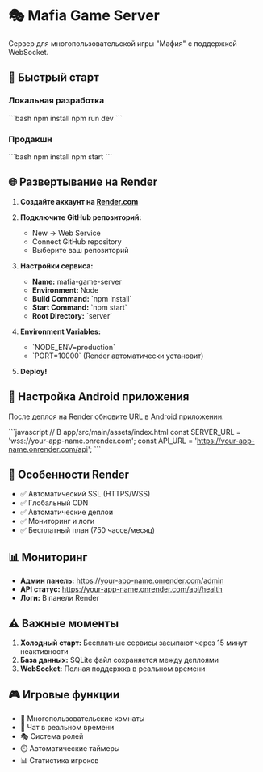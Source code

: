 # 🎭 Mafia Game Server

Сервер для многопользовательской игры "Мафия" с поддержкой WebSocket.

## 🚀 Быстрый старт

### Локальная разработка
\`\`\`bash
npm install
npm run dev
\`\`\`

### Продакшн
\`\`\`bash
npm install
npm start
\`\`\`

## 🌐 Развертывание на Render

1. **Создайте аккаунт на [Render.com](https://render.com)**

2. **Подключите GitHub репозиторий:**
   - New → Web Service
   - Connect GitHub repository
   - Выберите ваш репозиторий

3. **Настройки сервиса:**
   - **Name:** mafia-game-server
   - **Environment:** Node
   - **Build Command:** \`npm install\`
   - **Start Command:** \`npm start\`
   - **Root Directory:** \`server\`

4. **Environment Variables:**
   - \`NODE_ENV=production\`
   - \`PORT=10000\` (Render автоматически установит)

5. **Deploy!**

## 📱 Настройка Android приложения

После деплоя на Render обновите URL в Android приложении:

\`\`\`javascript
// В app/src/main/assets/index.html
const SERVER_URL = 'wss://your-app-name.onrender.com';
const API_URL = 'https://your-app-name.onrender.com/api';
\`\`\`

## 🔧 Особенности Render

- ✅ Автоматический SSL (HTTPS/WSS)
- ✅ Глобальный CDN
- ✅ Автоматические деплои
- ✅ Мониторинг и логи
- ✅ Бесплатный план (750 часов/месяц)

## 📊 Мониторинг

- **Админ панель:** https://your-app-name.onrender.com/admin
- **API статус:** https://your-app-name.onrender.com/api/health
- **Логи:** В панели Render

## ⚠️ Важные моменты

1. **Холодный старт:** Бесплатные сервисы засыпают через 15 минут неактивности
2. **База данных:** SQLite файл сохраняется между деплоями
3. **WebSocket:** Полная поддержка в реальном времени

## 🎮 Игровые функции

- 👥 Многопользовательские комнаты
- 💬 Чат в реальном времени  
- 🎭 Система ролей
- ⏱️ Автоматические таймеры
- 📊 Статистика игроков
